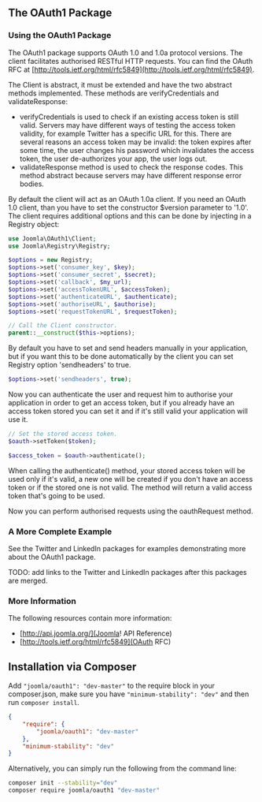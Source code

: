 ## The OAuth1 Package

### Using the OAuth1 Package

The OAuth1 package supports OAuth 1.0 and 1.0a protocol versions. The client facilitates authorised RESTful HTTP requests. You can find the OAuth RFC at [http://tools.ietf.org/html/rfc5849](http://tools.ietf.org/html/rfc5849).

The Client is abstract, it must be extended and have the two abstract methods implemented. These methods are verifyCredentials and validateResponse:
* verifyCredentials is used to check if an existing access token is still valid. Servers may have different ways of testing the access token validity, for example Twitter has a specific URL for this. There are several reasons an access token may be invalid: the token expires after some time, the user changes his password which invalidates the access token, the user de-authorizes your app, the user logs out.
* validateResponse method is used to check the response codes. This method abstract because servers may have different response error bodies.

By default the client will act as an OAuth 1.0a client. If you need an OAuth 1.0 client, than you have to set the constructor $version parameter to '1.0'. The client requires additional options and this can be done by injecting in a Registry object:

```php
use Joomla\OAuth1\Client;
use Joomla\Registry\Registry;

$options = new Registry;
$options->set('consumer_key', $key);
$options->set('consumer_secret', $secret);
$options->set('callback', $my_url);
$options->set('accessTokenURL', $accessToken);
$options->set('authenticateURL', $authenticate);
$options->set('authoriseURL', $authorise);
$options->set('requestTokenURL', $requestToken);

// Call the Client constructor.
parent::__construct($this->options);
```

By default you have to set and send headers manually in your application, but if you want this to be done automatically by the client you can set Registry option 'sendheaders' to true.

```php
$options->set('sendheaders', true);
```

Now you can authenticate the user and request him to authorise your application in order to get an access token, but if you already have an access token stored you can set it and if it's still valid your application will use it.

```php
// Set the stored access token.
$oauth->setToken($token);

$access_token = $oauth->authenticate();
```

When calling the authenticate() method, your stored access token will be used only if it's valid, a new one will be created if you don't have an access token or if the stored one is not valid. The method will return a valid access token that's going to be used.

Now you can perform authorised requests using the oauthRequest method.

### A More Complete Example

See the Twitter and LinkedIn packages for examples demonstrating more about the OAuth1 package.

TODO: add links to the Twitter and LinkedIn packages after this packages are merged.

### More Information
The following resources contain more information:
* [http://api.joomla.org/](Joomla! API Reference)
* [http://tools.ietf.org/html/rfc5849](OAuth RFC)


## Installation via Composer

Add `"joomla/oauth1": "dev-master"` to the require block in your composer.json, make sure you have `"minimum-stability": "dev"` and then run `composer install`.

```json
{
	"require": {
		"joomla/oauth1": "dev-master"
	},
	"minimum-stability": "dev"
}
```

Alternatively, you can simply run the following from the command line:

```sh
composer init --stability="dev"
composer require joomla/oauth1 "dev-master"
```
